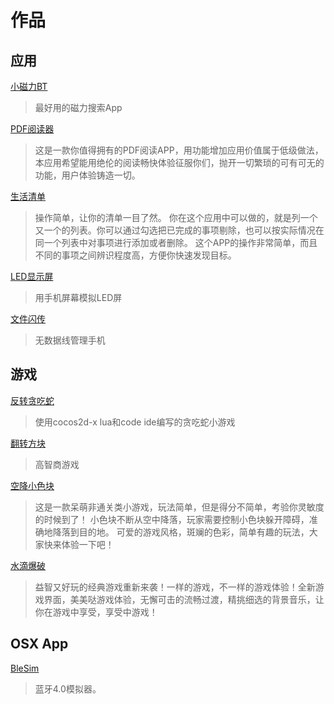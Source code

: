 # 作品

## 应用
[小磁力BT](小磁力BT.md)
> 最好用的磁力搜索App

[PDF阅读器](PDF阅读器.md)
>这是一款你值得拥有的PDF阅读APP，用功能增加应用价值属于低级做法，本应用希望能用绝伦的阅读畅快体验征服你们，抛开一切繁琐的可有可无的功能，用户体验铸造一切。

[生活清单](生活清单.md)
>操作简单，让你的清单一目了然。
>你在这个应用中可以做的，就是列一个又一个的列表。你可以通过勾选把已完成的事项剔除，也可以按实际情况在同一个列表中对事项进行添加或者删除。
>这个APP的操作非常简单，而且不同的事项之间辨识程度高，方便你快速发现目标。

[LED显示屏](LED显示屏.md)
>用手机屏幕模拟LED屏

[文件闪传](文件闪传.md)
>无数据线管理手机

## 游戏
[反转贪吃蛇](./反转贪吃蛇.md)
> 使用cocos2d-x lua和code ide编写的贪吃蛇小游戏


[翻转方块](翻转方块.md)
> 高智商游戏

[空降小色块](空降小色块.md)
>这是一款呆萌非通关类小游戏，玩法简单，但是得分不简单，考验你灵敏度的时候到了！
>小色块不断从空中降落，玩家需要控制小色块躲开障碍，准确地降落到目的地。
>可爱的游戏风格，斑斓的色彩，简单有趣的玩法，大家快来体验一下吧！

[水滴爆破](水滴爆破.md)
>益智又好玩的经典游戏重新来袭！一样的游戏，不一样的游戏体验！全新游戏界面，美美哒游戏体验，无懈可击的流畅过渡，精挑细选的背景音乐，让你在游戏中享受，享受中游戏！



## OSX App
[BleSim](BleSim.md)
> 蓝牙4.0模拟器。
